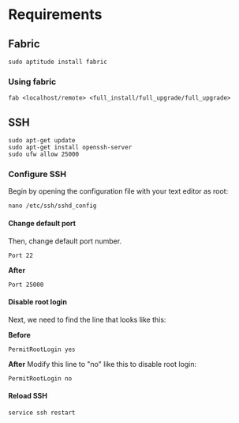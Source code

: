 
# Requirements

## Fabric
```
sudo aptitude install fabric
```

### Using fabric

```
fab <localhost/remote> <full_install/full_upgrade/full_upgrade>
```

## SSH
```
sudo apt-get update
sudo apt-get install openssh-server
sudo ufw allow 25000
```

### Configure SSH

Begin by opening the configuration file with your text editor as root:

```
nano /etc/ssh/sshd_config
```


#### Change default port
Then, change default port number.
```
Port 22
```
**After**
```
Port 25000
```


#### Disable root login
Next, we need to find the line that looks like this:

**Before**
```
PermitRootLogin yes
```
**After**
Modify this line to "no" like this to disable root login:

```
PermitRootLogin no

```

#### Reload SSH
```
service ssh restart
```
